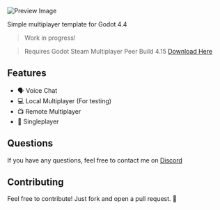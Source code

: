 ![Preview Image](https://github.com/user-attachments/assets/58b442e1-5628-498b-9581-6df8361473e2)

Simple multiplayer template for Godot 4.4

> Work in progress!

> Requires Godot Steam Multiplayer Peer Build 4.15
> [Download Here](https://github.com/GodotSteam/MultiPlayerPeer/releases/tag/v4.15-mp)

## Features

- 🗣️ Voice Chat
- 💻 Local Multiplayer (For testing)
- 📺 Remote Multiplayer
- 👤 Singleplayer

## Questions

If you have any questions, feel free to contact me on [Discord](https://discord.com/users/655137292792496128)

## Contributing

Feel free to contribute! Just fork and open a pull request. 🫶
